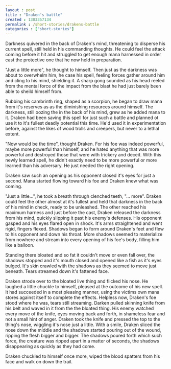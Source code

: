 ```yaml
---
layout : post
title : "Draken's battle"
created : 1303357134
permalink : /short-stories/drakens-battle
categories : ["short-stories"]
---
```

Darkness quivered in the back of Draken's mind, threatening to disperse his current spell, still held in his commanding thoughts. He could feel the attack coming before it hit and struggled to get enough mana harnessed in order cast the protective one that he now held in preparation.

"Just a little more", he thought to himself. Then just as the darkness was about to overwhelm him, he case his spell, feeling forces gather around him and cling to his mind, shielding it. A sharp gong sounded as his head reeled from the mental force of the impact from the blast he had just barely been able to sheild himself from.

Rubbing his cambrinth ring, shaped as a scorpion, he began to draw mana from it's reserves as as the diminishing resources around himself. The darkness, still oozing the in the back of his mind, grew as he added mana to it. Draken had been saving this spell for just such a battle and planned ot use it to it's fullest deadly potential this time. He'd used it in experimentation before, against the likes of wood trolls and creepers, but never to a lethal extent.

"Now would be the time", thought Draken. For his foe was indeed powerful, maybe more powerful than himself, and he hated anything that was more powerful and destroyed those that were with trickery and deceit. With this newly learned spell, he didn't exactly need to be more powerful or more learned than his adversary. He just needed the right opening.

Draken saw such an opening as his opponent closed it's eyes for just a second.  Mana started flowing toward his foe and Draken knew what was coming.

"Just a little...", he took a breath through clenched teeth, "... more". Draken could feel the other almost at it's fullest and held that darkness in the back of his mind in check, ready to be unleashed. The other reached his maximum harness and just before the cast, Draken released the darkness from his mind, quickly slipping it past his enemy's defenses. His opponent gasped and his eyes flared open in shock. It's arms straightened and went rigid, fingers flexed. Shadows began to form around Draken's feet and flew to his opponent and down his throat. More shadows seemed to materialize from nowhere and stream into every opening of his foe's body, filling him like a balloon.

Standing there bloated and so fat it couldn't move or even fall over, the shadows stopped and it's mouth closed and opened like a fish as it's eyes bulged. It's skin crawled with the shadows as they seemed to move just beneath. Tears streamed down it's fattened face.

Draken strode over to the bloated live thing and flicked his nose. He laughed a little chuckle to himself, pleased at the outcome of his new spell. It had succeeded in a most pleasing manner, using the victims own mana stores against itself to complete the effects. Helpless now, Draken's foe stood where he was, tears still streaming. Darken pulled skinning knife from his belt and waved in it from the the bloated thing. His enemy watched every move of the knife, eyes moving back and forth, in shameless fear and not a small hint of anger. Draken took the knife and pressed the top to the thing's nose, wiggling it's nose just a little. With a smile, Draken sliced the nose down the middle and the shadows started pouring out of the wound, ripping the flesh bigger and bigger. The shadows poured forth which such force, the creature was ripped apart in a matter of seconds, the shadows disappearing as quickly as they had come.

Draken chuckled to himself once more, wiped the blood spatters from his face and walk on down the trail.